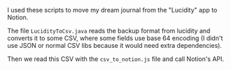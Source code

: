I used these scripts to move my dream journal from the "Lucidity" app to Notion.

The file `LucidityToCsv.java` reads the backup format from lucidity and converts it to some CSV, where some fields use base 64 encoding (I didn't use JSON or normal CSV libs because it would need extra dependencies).

Then we read this CSV with the `csv_to_notion.js` file and call Notion's API.